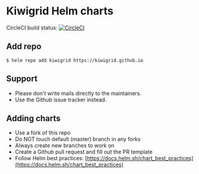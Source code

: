 # Kiwigrid Helm charts

CircleCI build status: [![CircleCI](https://circleci.com/gh/kiwigrid/helm-charts.svg?style=svg)](https://circleci.com/gh/kiwigrid/helm-charts)

## Add repo

```console
$ helm repo add kiwigrid https://kiwigrid.github.io
```

## Support

* Please don't write mails directly to the maintainers.
* Use the Github issue tracker instead.

## Adding charts

* Use a fork of this repo
* Do NOT touch default (master) branch in any forks
* Always create new branches to work on
* Create a Github pull request and fill out the PR template
* Follow Helm best practices: [https://docs.helm.sh/chart_best_practices](https://docs.helm.sh/chart_best_practices)
